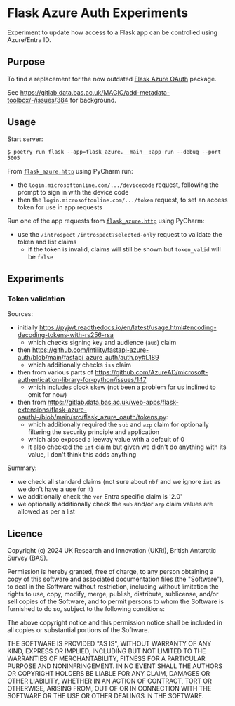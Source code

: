 # Flask Azure Auth Experiments

Experiment to update how access to a Flask app can be controlled using Azure/Entra ID.

## Purpose

To find a replacement for the now outdated
[Flask Azure OAuth](https://gitlab.data.bas.ac.uk/web-apps/flask-extensions/flask-azure-oauth) package.

See https://gitlab.data.bas.ac.uk/MAGIC/add-metadata-toolbox/-/issues/384 for background.

## Usage

Start server:

```
$ poetry run flask --app=flask_azure.__main__:app run --debug --port 5005
```

From [`flask_azure.http`](flask_azure.http) using PyCharm run:

- the `login.microsoftonline.com/.../devicecode` request, following the prompt to sign in with the device code
- then the `login.microsoftonline.com/.../token` request, to set an access token for use in app requests

Run one of the app requests from [`flask_azure.http`](flask_azure.http) using PyCharm:

- use the `/introspect` `/introspect?selected-only` request to validate the token and list claims
  - if the token is invalid, claims will still be shown but `token_valid` will be `false`

## Experiments

### Token validation

Sources:

- initially https://pyjwt.readthedocs.io/en/latest/usage.html#encoding-decoding-tokens-with-rs256-rsa
  - which checks signing key and audience (`aud`) claim
- then https://github.com/Intility/fastapi-azure-auth/blob/main/fastapi_azure_auth/auth.py#L189
  - which additionally checks `iss` claim
- then from various parts of https://github.com/AzureAD/microsoft-authentication-library-for-python/issues/147:
  - which includes clock skew (not been a problem for us inclined to omit for now)
- then from https://gitlab.data.bas.ac.uk/web-apps/flask-extensions/flask-azure-oauth/-/blob/main/src/flask_azure_oauth/tokens.py:
  - which additionally required the `sub` and `azp` claim for optionally filtering the security principle and application
  - which also exposed a leeway value with a default of 0
  - it also checked the `iat` claim but given we didn't do anything with its value, I don't think this adds anything

Summary:

- we check all standard claims (not sure about `nbf` and we ignore `iat` as we don't have a use for it)
- we additionally check the `ver` Entra specific claim is '2.0'
- we optionally additionally check the `sub` and/or `azp` claim values are allowed as per a list

## Licence

Copyright (c) 2024 UK Research and Innovation (UKRI), British Antarctic Survey (BAS).

Permission is hereby granted, free of charge, to any person obtaining a copy
of this software and associated documentation files (the "Software"), to deal
in the Software without restriction, including without limitation the rights
to use, copy, modify, merge, publish, distribute, sublicense, and/or sell
copies of the Software, and to permit persons to whom the Software is
furnished to do so, subject to the following conditions:

The above copyright notice and this permission notice shall be included in all
copies or substantial portions of the Software.

THE SOFTWARE IS PROVIDED "AS IS", WITHOUT WARRANTY OF ANY KIND, EXPRESS OR
IMPLIED, INCLUDING BUT NOT LIMITED TO THE WARRANTIES OF MERCHANTABILITY,
FITNESS FOR A PARTICULAR PURPOSE AND NONINFRINGEMENT. IN NO EVENT SHALL THE
AUTHORS OR COPYRIGHT HOLDERS BE LIABLE FOR ANY CLAIM, DAMAGES OR OTHER
LIABILITY, WHETHER IN AN ACTION OF CONTRACT, TORT OR OTHERWISE, ARISING FROM,
OUT OF OR IN CONNECTION WITH THE SOFTWARE OR THE USE OR OTHER DEALINGS IN THE
SOFTWARE.

